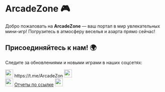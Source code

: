 # ArcadeZone 🎮
Добро пожаловать на **ArcadeZone** — ваш портал в мир увлекательных мини-игр! Погрузитесь в атмосферу веселья и азарта прямо сейчас!

## Присоединяйтесь к нам! 🌍

Следите за обновлениями и новыми играми в наших соцсетях:
<div>
   <img src="https://github.com/user-attachments/assets/0fe08685-8aed-44f1-a55c-a45683e559b1" width="25" height="25" margin-bottom="-3"> 
    https://t.me/ArcadeZon 
   <img src="https://github.com/user-attachments/assets/0fe08685-8aed-44f1-a55c-a45683e559b1" width="25" height="25" margin-bottom="-3"> 
   <div></div>
   <img src="https://github.com/user-attachments/assets/1f8f95fb-078c-48d4-9df4-df14bafa86be" width="25" height="25" margin-bottom="-3">
   <a href="https://disk.yandex.ru/d/17h-upJd69Q55A">Отчеты по ссылке</a>
   <img src="https://github.com/user-attachments/assets/1f8f95fb-078c-48d4-9df4-df14bafa86be" width="25" height="25" margin-bottom="-3">
</div>
